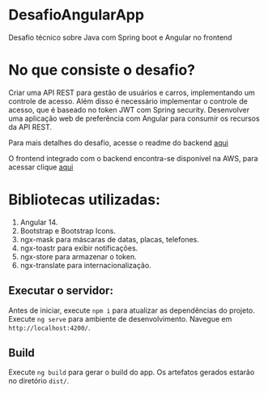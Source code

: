 # DesafioAngularApp

Desafio técnico sobre Java com Spring boot e Angular no frontend

# No que consiste o desafio?

Criar uma API REST para gestão de usuários e carros, implementando um controle de acesso. Além disso é necessário implementar o controle de acesso, que é baseado no token JWT com Spring security. Desenvolver uma aplicação web de preferência com Angular para consumir os recursos da API REST.

Para mais detalhes do desafio, acesse o readme do backend [aqui](https://github.com/rcbrasileiro/desafiojava)

O frontend integrado com o backend encontra-se disponível na AWS, para acessar clique [aqui](http://54.146.211.140)

# Bibliotecas utilizadas:

1. Angular 14.
2. Bootstrap e Bootstrap Icons.
3. ngx-mask para máscaras de datas, placas, telefones.
4. ngx-toastr para exibir notificações.
5. ngx-store para armazenar o token.
6. ngx-translate para internacionalização.
## Executar o servidor:

Antes de iniciar, execute `npm i` para atualizar as dependências do projeto.
Execute `ng serve` para ambiente de desenvolvimento. Navegue em `http://localhost:4200/`. 

## Build

Execute `ng build` para gerar o build do app. Os artefatos gerados estarão no diretório `dist/`.
